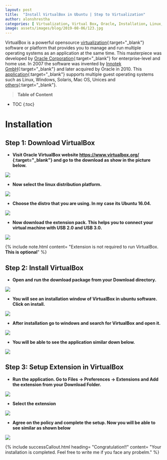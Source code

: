 ```yaml
---
layout: post
title:  "Install VirtualBox in Ubuntu | Step to Virtualization"
author: alonshrestha
categories: [ Virtualization, Virtual Box, Oracle, Installation, Linux, Hypervisor, Tutorial]
image: assets/images/blog/2019-08-06/123.jpg
---
```

VirtualBox is a powerful opensource [virtualization](https://alonshrestha.com.np/Introduction-to-Virtualization-Beginners-Guide/){:target="_blank"} software or platform that provides you to manage and run multiple operating systems as an application at the same time. This masterpiece was developed by [Oracle Corporation](https://www.oracle.com/index.html){:target="_blank"} for enterprise-level and home use. In 2007 the software was invented by [Innotek GmbH](https://www.virtualbox.org/wiki/innotek){:target="_blank"} and later acquired by Oracle in 2010.  This [application](https://en.wikipedia.org/wiki/VirtualBox){:target="_blank"} supports multiple guest operating systems such as Linux, Windows, Solaris, Mac OS, Unices and [others](https://www.virtualbox.org/wiki/Guest_OSes){:target="_blank"}.

> **Table of Content**

* TOC
{:toc}

# Installation
## Step 1: Download VirtualBox
- **Visit Oracle VirtualBox website [https://www.virtualbox.org/ ](https://www.virtualbox.org/){:target="_blank"} and go to the download as show in the picture below.**

![](/assets/images/blog/2019-08-06/1.png)

-  **Now select the linux distribution platform.**

![](/assets/images/blog/2019-08-06/2.png)

-  **Choose the distro that you are using. In my case its Ubuntu 16.04.**

![](/assets/images/blog/2019-08-06/3.png)

-  **Now download the extension pack. This helps you to connect your virtual machine with USB 2.0 and USB 3.0.**

![](/assets/images/blog/2019-08-06/4.png)

{% include note.html content= "Extension is not required to run VirtualBox. **This is optional**" %}

## Step 2: Install VirtualBox
- **Open and run the download package from your Download directory.**

![](/assets/images/blog/2019-08-06/5.png)

- **You will see an installation window of VirtualBox in ubuntu software. Click on install.**

![](/assets/images/blog/2019-08-06/6.png)

-  **After installation go to windows and  search for VirtualBox and open it.**

![](/assets/images/blog/2019-08-06/7.png)

-   **You will be able to see the application similar down below.**

![](/assets/images/blog/2019-08-06/8.png)

## Step 3: Setup Extension in VirtualBox
-   **Run the application. Go to Files -> Preferences -> Extensions and Add the extension from your Download Folder.**

![](/assets/images/blog/2019-08-06/10.png)

-  **Select the extension**

![](/assets/images/blog/2019-08-06/12.png)


-  **Agree on the policy and complete the setup. Now you will be able to see similar as shown below**

![](/assets/images/blog/2019-08-06/11.png)


{% include successCallout.html heading= "Congratulation!!" content= "Your installation is completed. Feel free to write me  if you face any probelm." %}
